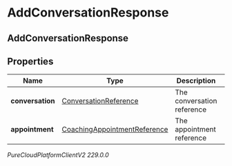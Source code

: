 # AddConversationResponse

## AddConversationResponse

## Properties

|Name | Type | Description | Notes|
|------------ | ------------- | ------------- | -------------|
| **conversation** | [ConversationReference](ConversationReference) | The conversation reference | [optional] |
| **appointment** | [CoachingAppointmentReference](CoachingAppointmentReference) | The appointment reference | [optional] |



_PureCloudPlatformClientV2 229.0.0_
